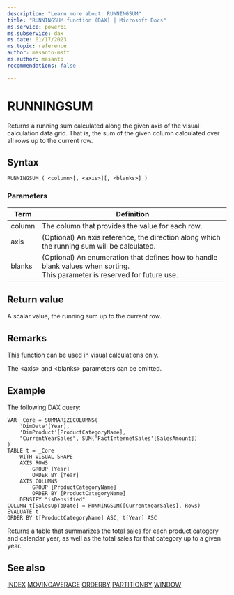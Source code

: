 ```yaml
---
description: "Learn more about: RUNNINGSUM"
title: "RUNNINGSUM function (DAX) | Microsoft Docs"
ms.service: powerbi
ms.subservice: dax
ms.date: 01/17/2023
ms.topic: reference
author: masanto-msft
ms.author: masanto
recommendations: false

---
```


# RUNNINGSUM

Returns a running sum calculated along the given axis of the visual calculation data grid. That is, the sum of the given column calculated over all rows up to the current row.

## Syntax

```dax
RUNNINGSUM ( <column>[, <axis>][, <blanks>] )
```

### Parameters

|Term|Definition|
|--------|--------------|
|column|The column that provides the value for each row.|
|axis|(Optional) An axis reference, the direction along which the running sum will be calculated.|
|blanks|(Optional) An enumeration that defines how to handle blank values when sorting. </br>This parameter is reserved for future use.|

## Return value

A scalar value, the running sum up to the current row.

## Remarks

This function can be used in visual calculations only.

The \<axis> and \<blanks> parameters can be omitted.

## Example

The following DAX query:

```dax
VAR _Core = SUMMARIZECOLUMNS(
	'DimDate'[Year],
	'DimProduct'[ProductCategoryName],
    "CurrentYearSales", SUM('FactInternetSales'[SalesAmount])
)
TABLE t = _Core
	WITH VISUAL SHAPE
	AXIS ROWS
		GROUP [Year]
		ORDER BY [Year]
	AXIS COLUMNS
		GROUP [ProductCategoryName]
		ORDER BY [ProductCategoryName]
	DENSIFY "isDensified"
COLUMN t[SalesUpToDate] = RUNNINGSUM([CurrentYearSales], Rows)
EVALUATE t
ORDER BY t[ProductCategoryName] ASC, t[Year] ASC
```

Returns a table that summarizes the total sales for each product category and calendar year, as well as the total sales for that category up to a given year.

## See also

[INDEX](index-function-dax.md)
[MOVINGAVERAGE](movingaverage-function-dax.md)
[ORDERBY](orderby-function-dax.md)
[PARTITIONBY](partitionby-function-dax.md)
[WINDOW](window-function-dax.md)
